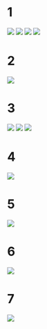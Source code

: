 # 1
![](/img/img.png "")
![](/img/img_1.png "")
![](/img/img_2.png "")
![](/img/img_3.png "")
# 2
![](/img/img_4.png "")
# 3
![](/img/img_5.png "")
![](/img/img_6.png "")
![](/img/img_7.png "")
# 4
![](/img/img_8.png "")
# 5 
![](/img/img_9.png "")
# 6
![](/img/img_10.png "")
# 7
![](/img/img_11.png "")
